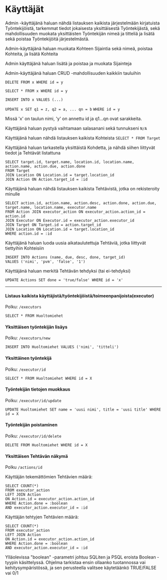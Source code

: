 # Käyttäjät

Admin -käyttäjänä haluan nähdä listauksen kaikista järjestelmään kirjatuista Työntekijöistä, tarkemmat tiedot jokaisesta yksittäisestä Työntekijästä, sekä mahdollisuuden muokata yksittäisten Työntekijän nimeä ja titteliä ja lisätä sekä poistaa Työntekijöitä järjestelmästä.

Admin-käyttäjänä haluan muokata Kohteen Sijaintia sekä nimeä, poistaa Kohteita, ja lisätä Kohteita

Admin käyttäjänä haluan lisätä ja poistaa ja muokata Sijainteja

Admin-käyttäjänä haluan CRUD -mahdollisuuden kaikkiin tauluihin

`DELETE FROM x WHERE id = y`

`SELECT * FROM x WHERE id = y`

`INSERT INTO x VALUES (...)`

`UPDATE x SET q1 = z, q2 = a, ... qn = b`
`WHERE id = y`

Missä 'x' on taulun nimi, 'y' on annettu id ja q1...qn ovat sarakkeita.

Käyttäjänä haluan pystyä vaihtamaan salasanani sekä tunnukseni
`N/A`

Käyttäjänä haluan nähdä listauksen kaikista Kohteista
`SELECT * FROM Target`

Käyttäjänä haluan tarkastella yksittäistä Kohdetta, ja nähdä siihen liittyvät tiedot ja Tehtävät listattuna

```
SELECT target.id, target.name, location.id, location.name, action.name, action.due, action.done
FROM Target
JOIN Location ON Location.id = target.location_id
JOIN Action ON Action.target_id = :id
```

Käyttäjänä haluan nähdä listauksen kaikista Tehtävistä, jotka on rekisteroity minulle

```
SELECT action.id, action.name, action.desc, action.done, action.due, target.name, location.name, executor.name
FROM Action JOIN executor_action ON executor_action.action_id = action.id
JOIN Executor ON Executor.id = executor_action.executor_id
JOIN Target ON Target.id = action.target_id
JOIN Location ON Location.id = target.location_id
WHERE action.id = :id
```

Käyttäjänä haluan luoda uusia aikataulutettuja Tehtäviä, jotka liittyvät tiettyihin Kohteisiin

```
INSERT INTO Actions (name, due, desc, done, target_id)
VALUES ('nimi', 'pvm', 'false', '1')
```

Käyttäjänä haluan merkitä Tehtävän tehdyksi (tai ei-tehdyksi)

`UPDATE Actions SET done = 'true/false' WHERE id = 'x'`



------------------------------------------------

#### Listaus kaikista käyttäjistä/työntekijöistä/toimeenpanijoista(executor)
Polku: `/executors`

`SELECT * FROM Huoltomiehet` 

#### Yksittäisen työntekijän lisäys
Polku: `/executors/new`

`INSERT INTO Huoltomiehet VALUES ('nimi', 'titteli')`

#### Yksittäinen työntekijä
Polku: `/executor/id`

`SELECT * FROM Huoltomiehet WHERE id = X`

#### Työntekijän tietojen muokkaus
Polku: `/executor/id/update`

`UPDATE Huoltomiehet SET name = 'uusi nimi', title = 'uusi title' WHERE id = X`

#### Työntekijän poistaminen
Polku: `/executor/id/delete`

`DELETE FROM Huoltomiehet WHERE id = X`

#### Yksittäisen Tehtävän näkymä
Polku `/actions/id`




Käyttäjän tekemättömien Tehtävien määrä:

```
SELECT COUNT(*)
FROM executor_action
LEFT JOIN Action
ON Action.id = executor_action.action_id
WHERE Action.done = :boolean
AND executor_action.executor_id = :id
```

Käyttäjän tehtyjen Tehtävien määrä:

```
SELECT COUNT(*)
FROM executor_action
LEFT JOIN Action
ON Action.id = executor_action.action_id
WHERE Action.done = :boolean
AND executor_action.executor_id = :id
```

Ylläolevissa "boolean" -parametri johtuu SQLiten ja PSQL eroista Boolean -tyypin
käsittelyssä. Ohjelma tarkistaa ensin ollaanko tuotannossa vai kehitysympäristössä,
ja sen perusteella valitsee käytetäänkö TRUE/FALSE vai 0/1
